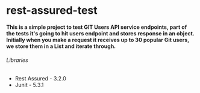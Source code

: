 # rest-assured-test

**This is a simple project to test GIT Users API service endpoints, part of the tests it's going to hit users endpoint
 and stores response in an object. Initially when you make a request it receives up to 30 popular Git users, we store
 them in a List and iterate through.**


 ###### Libraries
 - Rest Assured - 3.2.0
 - Junit - 5.3.1
